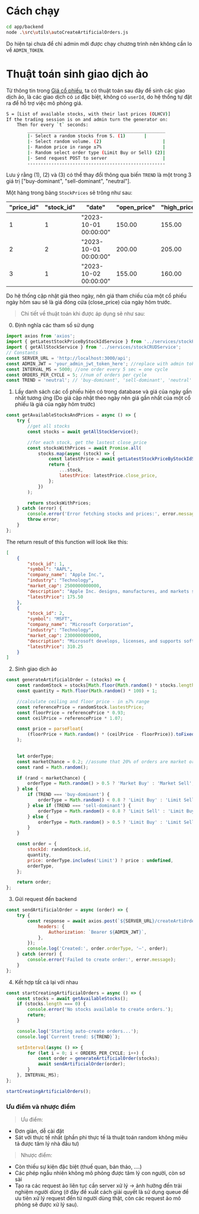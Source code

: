 # Cách chạy 

```bash
cd app/backend
node .\src\utils\autoCreateArtificialOrders.js
```
Do hiện tại chưa để chỉ admin mới được chạy chương trình nên không cần lo về `ADMIN_TOKEN`.

# Thuật toán sinh giao dịch ảo

Từ thông tin trong [Giá cổ phiếu](docs\stockFundamentalTheory\stockFundamentalTheory.md), ta có thuật toán sau đây để sinh các giao dịch ảo, là các giao dịch có `id` đặc biệt, không có `userId`, do hệ thống tự đặt ra để hỗ trợ việc mô phỏng giá.

```bash
S = [List of available stocks, with their last prices (OLHCV)]
If the trading session is on and admin turn the generator on:
    Then for every `t` seconds:
        ____________________________________________________
        |- Select a random stocks from S. (1)       |
        |- Select random volume. (2)                       | 
        |- Random price in range ±7%                       | 
        |- Random select order type (Limit Buy or Sell) (2)|
        |- Send request POST to server                     |
        ---------------------------------------------------- 
```

Lưu ý rằng (1), (2) và (3) có thể thay đổi thông qua biến `TREND` là một trong 3 giá trị ["buy-dominant", "sell-dominant", "neutral"].

Một hàng trong bảng `StockPrices` sẽ trông như sau:

"price_id"| "stock_id"| "date"|	"open_price"| "high_price"| "low_price"| "close_price"| "volume"|
----------|-----------|-------|-------------|-------------|------------|--------------|---------|
1         | 1       | "2023-10-01 00:00:00"|	150.00|	155.00|	148.00|	153.00|	1000000|
2         | 2       | "2023-10-01 00:00:00"|	200.00|	205.00|	198.00|	202.00|	2000000|
3         | 1       | "2023-10-02 00:00:00"|	155.00|	160.00|	146.00|	155.00|	1000000|

Do hệ thống cập nhật giá theo ngày, nên giá tham chiếu của một cổ phiếu ngày hôm sau sẽ là giá đóng cửa (close_price) của ngày hôm trước.

>Chi tiết về thuật toán khi được áp dụng sẽ như sau:

0. Định nghĩa các tham số sử dụng

```javascript
import axios from 'axios';
import { getLatestStockPriceByStockIdService } from '../services/stockPriceCRUDService';
import { getAllStockService } from '../services/stockCRUDService';
// Constants
const SERVER_URL = 'http://localhost:3000/api';
const ADMIN_JWT = 'your_admin_jwt_token_here'; //replace with admin token when signed up
const INTERVAL_MS = 5000; //one order every 5 sec = one cycle
const ORDERS_PER_CYCLE = 5; //num of orders per cycle 
const TREND = 'neutral'; // 'buy-dominant', 'sell-dominant', 'neutral'

```
1. Lấy danh sách các cổ phiếu hiện có trong database và giá của ngày gần nhất tương ứng (Do giá cập nhật theo ngày nên giá gần nhất của một cổ phiếu là giá của ngày hôm trước)
```javascript
const getAvailableStocksAndPrices = async () => {
    try {
        //get all stocks
        const stocks = await getAllStockService();

        //for each stock, get the lastest close_price
        const stocksWithPrices = await Promise.all(
            stocks.map(async (stock) => {
                const latestPrice = await getLatestStockPriceByStockIdService(stock.id);
                return {
                    ...stock,
                    latestPrice: latestPrice.close_price, 
                };
            })
        );

        return stocksWithPrices;
    } catch (error) {
        console.error('Error fetching stocks and prices:', error.message);
        throw error;
    }
};
```

The return result of this function will look like this:
```json
[
    {
        "stock_id": 1,
        "symbol": "AAPL",
        "company_name": "Apple Inc.",
        "industry": "Technology",
        "market_cap": 2500000000000,
        "description": "Apple Inc. designs, manufactures, and markets smartphones.",
        "latestPrice": 175.50
    },
    {
        "stock_id": 2,
        "symbol": "MSFT",
        "company_name": "Microsoft Corporation",
        "industry": "Technology",
        "market_cap": 2300000000000,
        "description": "Microsoft develops, licenses, and supports software products.",
        "latestPrice": 310.25
    }
]
```

2. Sinh giao dịch ảo

```javascript
const generateArtificialOrder = (stocks) => {
    const randomStock = stocks[Math.floor(Math.random() * stocks.length)];
    const quantity = Math.floor(Math.random() * 100) + 1;

    //calculate ceiling and floor price - in ±7% range
    const referencePrice = randomStock.lastestPrice;
    const floorPrice = referencePrice * 0.93;
    const ceilPrice = referencePrice * 1.07;

    const price = parseFloat(
        (floorPrice + Math.random() * (ceilPrice - floorPrice)).toFixed(2)
    );

    
    let orderType;
    const marketChance = 0.2; //assume that 20% of orders are market orders 
    const rand = Math.random();

    if (rand < marketChance) {
        orderType = Math.random() > 0.5 ? 'Market Buy' : 'Market Sell';
    } else {
        if (TREND === 'buy-dominant') {
            orderType = Math.random() < 0.8 ? 'Limit Buy' : 'Limit Sell';
        } else if (TREND === 'sell-dominant') {
            orderType = Math.random() < 0.8 ? 'Limit Sell' : 'Limit Buy';
        } else {
            orderType = Math.random() > 0.5 ? 'Limit Buy' : 'Limit Sell';
        }
    }

    const order = {
        stockId: randomStock.id,
        quantity,
        price: orderType.includes('Limit') ? price : undefined,
        orderType,
    };

    return order;
};
```

3. Gửi request đến backend 

```javascript
const sendArtificialOrder = async (order) => {
    try {
        const response = await axios.post(`${SERVER_URL}/createArtiOrder`, order, {
            headers: {
                Authorization: `Bearer ${ADMIN_JWT}`,
            },
        });
        console.log('Created:', order.orderType, '–', order);
    } catch (error) {
        console.error('Failed to create order:', error.message);
    }
};
```

4. Kết hợp tất cả lại với nhau

```javascript
const startCreatingArtificialOrders = async () => {
    const stocks = await getAvailableStocks();
    if (stocks.length === 0) {
        console.error('No stocks available to create orders.');
        return;
    }

    console.log('Starting auto-create orders...');
    console.log(`Current trend: ${TREND}`);

    setInterval(async () => {
        for (let i = 0; i < ORDERS_PER_CYCLE; i++) {
            const order = generateArtificialOrder(stocks);
            await sendArtificialOrder(order);
        }
    }, INTERVAL_MS);
};

startCreatingArtificialOrders();
```

### Ưu điểm và nhược điểm 

>Ưu điểm: 
- Đơn giản, dễ cài đặt
- Sát với thực tế nhất (phần phi thực tế là thuật toán random không miêu tả được tâm lý nhà đầu tư)
>Nhược điểm:
- Còn thiếu sự kiện đặc biệt (thuế quan, bán tháo, ....)
- Các phép ngẫu nhiên không mô phỏng được tâm lý con người, còn sơ sài
- Tạo ra các request ảo liên tục cần server xử lý -> ảnh hưởng đến trải nghiệm người dùng (ở đây đề xuất cách giải quyết là sử dụng queue để ưu tiên xử lý request đến từ người dùng thật, còn các request ảo mô phỏng sẽ được xử lý sau).

